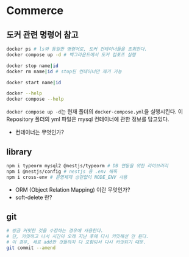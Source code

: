 # Commerce

## 도커 관련 명령어 참고

```bash
docker ps # ls와 동일한 명령어로, 도커 컨테이너들을 조회한다.
docker compose up -d # 백그라운드에서 도커 컴포즈 실행

docker stop name|id
docker rm name|id # stop된 컨테이너만 제거 가능

docker start name|id

docker --help
docker compose --help
```

`docker compose up -d`는 현재 폴더의 `docker-compose.yml`을 실행시킨다.
이 Repository 폴더의 yml 파일은 mysql 컨테이너에 관한 정보를 담고있다.

- 컨테이너는 무엇인가?

## library

```bash
npm i typeorm mysql2 @nestjs/typeorm # DB 연동을 위한 라이브러리
npm i @nestjs/config # nestjs 용 .env 해독
npm i cross-env # 운영체제 상관없이 NODE_ENV 사용
```

- ORM (Object Relation Mapping) 이란 무엇인가?
- soft-delete 란?

## git

```bash
# 방금 커밋한 것을 수정하는 경우에 사용한다.
# 단, 커밋하고 나서 시간이 오래 지난 후에 다시 커밋해선 안 된다.
# 이 경우, 새로 add한 것들까지 다 포함되서 다시 커밋되기 때문.
git commit --amend

```
